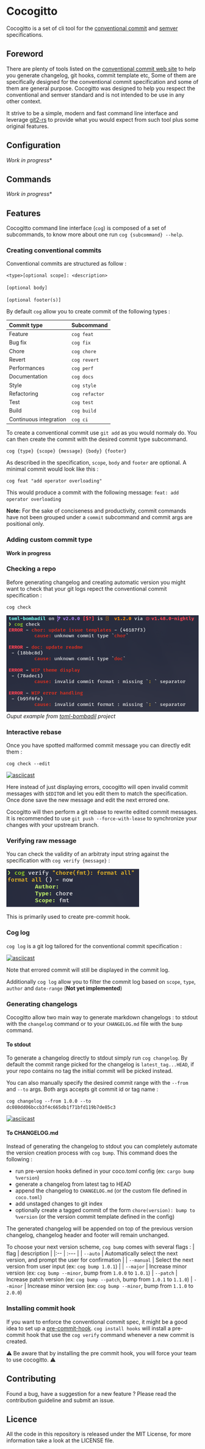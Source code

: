 # Cocogitto

Cocogitto is a set of cli tool for the [conventional commit](https://www.conventionalcommits.org/en/v1.0.0/) 
and [semver](https://semver.org/) specifications.  

## Foreword

There are plenty of tools listed on the [conventional commit web site](https://www.conventionalcommits.org/en/v1.0.0/#tooling-for-conventional-commits) 
to help you generate changelog, git hooks, commit template etc,
Some of them are specifically designed for the conventional commit specification and some of them are general purpose.
Cocogitto was designed to help you respect the conventional and semver standard and is not intended to be use in any other context.  

It strive to be a simple, modern and fast command line interface and leverage [git2-rs](https://github.com/rust-lang/git2-rs)
to provide what you would expect from such tool plus some original features.


## Configuration

*Work in progress**

## Commands 

*Work in progress**

## Features 

Cocogitto command line interface (`cog`) is composed of a set of subcommands, to know more about one run 
`cog {subcommand} --help`. 
 
### Creating conventional commits

Conventional commits are structured as follow : 

```
<type>[optional scope]: <description>

[optional body]

[optional footer(s)]
```

By default `cog` allow you to create commit of the following types :

| Commit type                   | Subcommand        |
|:---                           | :---              |
| Feature                       | `cog feat`        | 
| Bug fix                       | `cog fix`         | 
| Chore                         | `cog chore`       |
| Revert                        | `cog revert`      |
| Performances                  | `cog perf`        |
| Documentation                 | `cog docs`        |
| Style                         | `cog style`       |
| Refactoring                   | `cog refactor`    |
| Test                          | `cog test`        |
| Build                         | `cog build`       |
| Continuous integration        | `cog ci`          |


To create a conventional commit use `git add` as you would normaly do. You can then create the commit with the desired commit type subcommand.

```shell script
cog {type} {scope} {message} {body} {footer}
```

As described in the specification, `scope`, `body` and `footer` are optional. A minimal commit
would look like this : 

```shell script
cog feat "add operator overloading"
```

This would produce a commit with the following message: `feat: add operator overloading`

**Note:** For the sake of conciseness and productivity, commit commands have not been grouped under a `commit` subcommand and commit args are positional only.


### Adding custom commit type 

**Work in progress**


### Checking a repo

Before generating changelog and creating automatic version you might want to check that 
your git logs repect the conventional commit specification : 

```shell script
cog check
```

![cog-log](docs/assets/cog_log.png) 
*Ouput example from [toml-bombadil](https://github.com/oknozor/toml-bombadil) project*


### Interactive rebase

Once you have spotted malformed commit message you can directly edit them :

```shell script
cog check --edit
```

[![asciicast](https://asciinema.org/a/lv5c6SeB2J6MWioafh12EriAZ.svg)](https://asciinema.org/a/lv5c6SeB2J6MWioafh12EriAZ)

Here instead of just displaying errors, cocogitto will open invalid commit messages with `$EDITOR` and let you edit them to match the specification. Once done save the new message and edit the next errored one. 

Cocogitto will then perform a git rebase to rewrite edited commit messages. It is recommended to use `git push --force-with-lease` to synchronize your changes with your upstream branch.


### Verifying raw message

You can check the validity of an arbitraty input string against the specification with `cog verify {message}` :

![cog_verify](docs/assets/cog_verify.png)

This is primarily used to create pre-commit hook. 

### Cog log

`cog log` is a git log tailored for the conventional commit specification : 

[![asciicast](https://asciinema.org/a/ssH4yRSlc28Rb9dHEDN7TowGe.svg)](https://asciinema.org/a/ssH4yRSlc28Rb9dHEDN7TowGe)

Note that errored commit will still be displayed in the commit log. 

Additionally `cog log` allow you to filter the commit log based on `scope`, `type`, `author` and `date-range` (**Not yet implemented**)


### Generating changelogs

Cocogitto allow two main way to generate markdown changelogs : to stdout with the `changelog` command or to your `CHANGELOG.md` file with the `bump` command. 


#### To stdout

To generate a changelog directly to stdout simply run `cog changelog`. 
By default the commit range picked for the changelog is `latest_tag...HEAD`, if your repo contains no tag the initial commit will be picked instead. 

You can also manually specify the desired commit range with the `--from` and `--to` args. 
Both args accepts git commit id or tag name : 

```shell script
cog changelog --from 1.0.0 --to dc080dd06bccb3f4c665db1f71bfd119b7de85c3
```

[![asciicast](https://asciinema.org/a/Eo46grfVXMONRerGuep1ftWQX.svg)](https://asciinema.org/a/Eo46grfVXMONRerGuep1ftWQX)

#### To CHANGELOG.md

Instead of generating the changelog to stdout you can completely automate the version creation process with `cog bump`. 
This command does the following : 

- run pre-version hooks defined in your coco.toml config (ex: `cargo bump %version`)
- generate a changelog from latest tag to HEAD
- append the changelog to `CHANGELOG.md` (or the custom file defined in `coco.toml`)
- add unstaged changes to git index
- optionally create a tagged commit of the form `chore(version): bump to %version` (or the version commit template defined in the config)

The generated changelog will be appended on top of the previous version changelog, changelog header and footer will remain unchanged. 

To choose your next version scheme, `cog bump` comes with several flags : 
| flag          | description |
|:--            | :---        |
| `--auto`      | Automatically select the next version, and prompt the user for confirmation |
| `--manual`    | Select the next version from user input (ex: `cog bump 1.0.1`)              |
| `--major`     | Increase minor version (ex: `cog bump --minor`, bump from `1.0.0` to `1.0.1`)
| `--patch`     | Increase patch version (ex: `cog bump --patch`, bump from `1.0.1` to `1.1.0`)
| `--minor`     | Increase minor version (ex: `cog bump --minor`, bump from `1.1.0` to `2.0.0`)


### Installing commit hook

If you want to enforce the conventional commit spec, it might be a good idea to set up a [pre-commit-hook](https://git-scm.com/book/en/v2/Customizing-Git-Git-Hooks).
`cog install hooks` will install a pre-commit hook that use the `cog verify` command whenever a new commit is created. 

⚠️  Be aware that by installing the pre commit hook, you will force your team to use cocogitto. ⚠️ 

## Contributing

Found a bug, have a suggestion for a new feature ? Please read the contribution guideline and submit an issue.

## Licence

All the code in this repository is released under the MIT License, for more information take a look at the LICENSE file.
